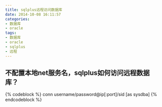 ```yaml
---
title: sqlplus远程访问数据库
date: 2014-10-08 16:11:57
categories:
- 数据库
- oracle
tags:
- 数据库
- oracle
- sqlplus
- 远程
---
```

## 不配置本地net服务名，sqlplus如何访问远程数据库？
<!-- more -->
{% codeblock %}
conn username/password@ip[:port]/sid [as sysdba]
{% endcodeblock %}
